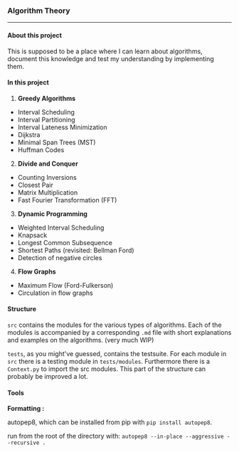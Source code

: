 ### Algorithm Theory <hr />

#### About this project
This is supposed to be a place where I can learn about algorithms,
document this knowledge and test my understanding by implementing them.

#### In this project

1. **Greedy Algorithms**
- Interval Scheduling 
- Interval Partitioning
- Interval Lateness Minimization
- Dijkstra
- Minimal Span Trees (MST)
- Huffman Codes

2. **Divide and Conquer**
- Counting Inversions
- Closest Pair
- Matrix Multiplication
- Fast Fourier Transformation (FFT)

3. **Dynamic Programming**
- Weighted Interval Scheduling
- Knapsack
- Longest Common Subsequence
- Shortest Paths (revisited: Bellman Ford)
- Detection of negative circles 

4. **Flow Graphs**
- Maximum Flow (Ford-Fulkerson)
- Circulation in flow graphs

#### Structure

`src` contains the modules for the various types of algorithms.
Each of the modules is accompanied by a corresponding `.md` file with short explanations and examples on the algorithms. (very much WIP)

`tests`, as you might've guessed, contains the testsuite.
 For each module in `src` there is a testing module in `tests/modules`.
 Furthermore there is a `Context.py` to import the src modules.
 This part of the structure can probably be improved a lot.

#### Tools

**Formatting :**

autopep8, which can be installed from pip with `pip install autopep8`.

run from the root of the directory with:
`autopep8 --in-place --aggressive --recursive .`
